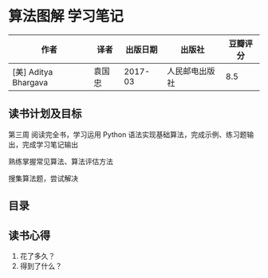 # 算法图解 学习笔记

| 作者                 | 译者   | 出版日期 | 出版社         | 豆瓣评分 |
| -------------------- | ------ | -------- | -------------- | -------- |
| [美] Aditya Bhargava | 袁国忠 | 2017-03  | 人民邮电出版社 | 8.5      |

## 读书计划及目标

第三周 阅读完全书，学习运用 Python 语法实现基础算法，完成示例、练习题输出，完成学习笔记输出

熟练掌握常见算法、算法评估方法

搜集算法题，尝试解决

## 目录

## 读书心得

1. 花了多久？
2. 得到了什么？
